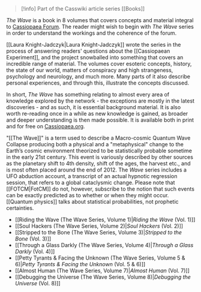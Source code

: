 
> [!info] Part of the Casswiki article series [[Books]]

_The Wave_ is a book in 8 volumes that covers concepts and material integral to [Cassiopaea Forum](https://cassiopaea.org/forum/index.php). The reader might wish to begin with _The Wave_ series in order to understand the workings and the coherence of the forum.

[[Laura Knight-Jadczyk|Laura Knight-Jadczyk‎‎]] wrote the series in the process of answering readers' questions about the [[Cassiopaean Experiment]], and the project snowballed into something that covers an incredible range of material. The volumes cover esoteric concepts, history, the state of our world, matters of conspiracy and high strangeness, psychology and neurology, and much more. Many parts of it also describe personal experiences, and through this, illustrate the concepts discussed.

In short, _The Wave_ has something relating to almost every area of knowledge explored by the network - the exceptions are mostly in the latest discoveries - and as such, it is essential background material. It is also worth re-reading once in a while as new knowledge is gained, as broader and deeper understanding is then made possible. It is available both in print and for free on [Cassiopaea.org](http://cassiopaea.org/2010/05/08/the-wave-chapter-1-riding-the-wave/).

"[[The Wave]]" is a term used to describe a Macro-cosmic Quantum Wave Collapse producing both a physical and a "metaphysical" change to the Earth’s cosmic environment theorized to be statistically probable sometime in the early 21st century. This event is variously described by other sources as the planetary shift to 4th density, shift of the ages, the harvest etc., and is most often placed around the end of 2012. The _Wave_ series includes a UFO abduction account, a transcript of an actual hypnotic regression session, that refers to a global cataclysmic change. Please note that [[FOTCM|FotCM]] do not, however, subscribe to the notion that such events can be exactly predicted as to whether or when they might occur. [[Quantum physics]] talks about statistical probabilities, not prophetic certainties.

*   [[Riding the Wave (The Wave Series, Volume 1)|_Riding the Wave_ (Vol. 1)]]
*   [[Soul Hackers (The Wave Series, Volume 2)|_Soul Hackers_ (Vol. 2)]]
*   [[Stripped to the Bone (The Wave Series, Volume 3)|_Stripped to the Bone_ (Vol. 3)]]
*   [[Through a Glass Darkly (The Wave Series, Volume 4)|_Through a Glass Darkly_ (Vol. 4)]]
*   [[Petty Tyrants & Facing the Unknown (The Wave Series, Volume 5 & 6)|_Petty Tyrants & Facing the Unknown_ (Vol. 5 & 6)]]
*   [[Almost Human (The Wave Series, Volume 7)|_Almost Human_ (Vol. 7)]]
*   [[Debugging the Universe (The Wave Series, Volume 8)|_Debugging the Universe_ (Vol. 8)]]